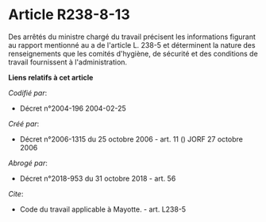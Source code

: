 # Article R238-8-13

Des arrêtés du ministre chargé du travail précisent les informations figurant au rapport mentionné au a de l'article L. 238-5
et déterminent la nature des renseignements que les comités d'hygiène, de sécurité et des conditions de travail fournissent à
l'administration.

**Liens relatifs à cet article**

_Codifié par_:

  - Décret n°2004-196 2004-02-25

_Créé par_:

  - Décret n°2006-1315 du 25 octobre 2006 - art. 11 () JORF 27 octobre 2006

_Abrogé par_:

  - Décret n°2018-953 du 31 octobre 2018 - art. 56

_Cite_:

  - Code du travail applicable à Mayotte. - art. L238-5
